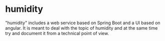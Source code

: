 # humidity

"humidity" includes a web service based on Spring Boot and a UI based on angular.
It is meant to deal with the topic of humidity and at the same time try and document it from a technical point of view.